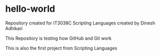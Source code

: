 # hello-world
Repository created for IT3038C Scripting Languages created by Dinesh Adhikari

This Repository is testing how GitHub and Git work

This is also the first project from Scripting Languages